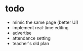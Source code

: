 # todo
- mimic the same page (better UI)
- implement real-time editing
- advertise
- attendance setting
- teacher's old plan
